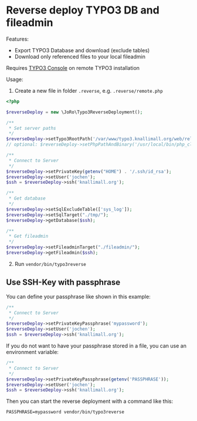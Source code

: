 Reverse deploy TYPO3 DB and fileadmin
=====================================

Features:
* Export TYPO3 Database and download (exclude tables)
* Download only referenced files to your local fileadmin

Requires [TYPO3 Console](https://packagist.org/packages/helhum/typo3-console) on remote TYPO3 installation

Usage:

1) Create a new file in folder `.reverse`, e.g. `.reverse/remote.php`

```php
<?php

$reverseDeploy = new \JoRo\Typo3ReverseDeployment();

/**
 * Set server paths
 */
$reverseDeploy->setTypo3RootPath('/var/www/typo3.knallimall.org/web/releases/current/html/');
// optional: $reverseDeploy->setPhpPathAndBinary('/usr/local/bin/php_cli');

/**
 * Connect to Server
 */
$reverseDeploy->setPrivateKey(getenv("HOME") . '/.ssh/id_rsa');
$reverseDeploy->setUser('jochen');
$ssh = $reverseDeploy->ssh('knallimall.org');

/**
 * Get database
 */
$reverseDeploy->setSqlExcludeTable(['sys_log']);
$reverseDeploy->setSqlTarget("./tmp/");
$reverseDeploy->getDatabase($ssh);

/**
 * Get fileadmin
 */
$reverseDeploy->setFileadminTarget("./fileadmin/");
$reverseDeploy->getFileadmin($ssh);
```

2) Run `vendor/bin/typo3reverse`

Use SSH-Key with passphrase
---------------------------

You can define your passphrase like shown in this example:

```php
/**
 * Connect to Server
 */
$reverseDeploy->setPrivateKeyPassphrase('mypassword');
$reverseDeploy->setUser('jochen');
$ssh = $reverseDeploy->ssh('knallimall.org');
```

If you do not want to have your passphrase stored in a file, you can use an environment variable:

```php
/**
 * Connect to Server
 */
$reverseDeploy->setPrivateKeyPassphrase(getenv('PASSPHRASE'));
$reverseDeploy->setUser('jochen');
$ssh = $reverseDeploy->ssh('knallimall.org');
```

Then you can start the reverse deployment with a command like this:

```
PASSPHRASE=mypassword vendor/bin/typo3reverse
```
